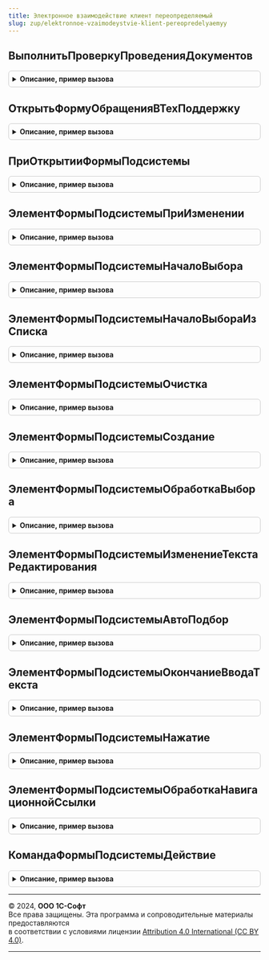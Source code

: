 ```yaml
---
title: Электронное взаимодействие клиент переопределяемый
slug: zup/elektronnoe-vzaimodeystvie-klient-pereopredelyaemyy
---
```



## ВыполнитьПроверкуПроведенияДокументов
<details style="margin: 1em 0; padding: 0.5em; border: 1px solid #ccc; border-radius: 6px;">

<summary style="font-weight: bold; cursor: pointer;">Описание, пример вызова</summary>

```bsl

// Выполняет интерактивное проведение документов перед формированием ЭД.
// Если есть непроведенные документы, предлагает выполнить проведение. Спрашивает
// пользователя о продолжении, если какие-то из документов не провелись и имеются проведенные.
//
// Параметры:
//  ДокументыМассив - Массив - Ссылки на документы, которые требуется провести перед формированием электронных документов.
//                             После выполнения функции из массива исключаются непроведенные документы.
//  ОбработкаПродолжения - ОписаниеОповещения - содержит описание процедуры,
//                         которая должна быть вызвана после завершения проверки документов.
//  ФормаИсточник - ФормаКлиентскогоПриложения - форма, из которой была вызвана команда.
//  СтандартнаяОбработка - Булево - если значение установлено в Ложь, то стандартная обработка не выполняется.
//
//@skip-warning
Процедура ВыполнитьПроверкуПроведенияДокументов(ДокументыМассив, ОбработкаПродолжения, ФормаИсточник = Неопределено, СтандартнаяОбработка = Истина) Экспорт
```

Пример вызова
```bsl
ЭлектронноеВзаимодействиеКлиентПереопределяемый.ВыполнитьПроверкуПроведенияДокументов(ДокументыМассив, ОбработкаПродолжения, ФормаИсточник, СтандартнаяОбработка);
```
</details>

## ОткрытьФормуОбращенияВТехПоддержку
<details style="margin: 1em 0; padding: 0.5em; border: 1px solid #ccc; border-radius: 6px;">

<summary style="font-weight: bold; cursor: pointer;">Описание, пример вызова</summary>

```bsl

// Открывает форму обращения в службу технической поддержки
//
// Параметры:
//  ДанныеДляТехПоддержки                     - Структура - данные, которые можно передать в переопределенную форму:
//     * АдресФайлаДляТехПоддержки            - Строка - адрес во временном хранилище файла с технической информацией.
//     * ТелефонСлужбыПоддержки               - Строка - телефон службы технической поддержки.
//     * АдресЭлектроннойПочтыСлужбыПоддержки - Строка - email службы технической поддержки.
//     * ТекстОбращения                       - Строка - текст обращения в службу технической поддержки.
//  СтандартнаяОбработка                      - Булево - если метод реализован, то необходимо установить значение Ложь.
//
//@skip-warning
Процедура ОткрытьФормуОбращенияВТехПоддержку(ДанныеДляТехПоддержки, СтандартнаяОбработка) Экспорт
```

Пример вызова
```bsl
ЭлектронноеВзаимодействиеКлиентПереопределяемый.ОткрытьФормуОбращенияВТехПоддержку(ДанныеДляТехПоддержки, СтандартнаяОбработка) 
```
</details>

## ПриОткрытииФормыПодсистемы
<details style="margin: 1em 0; padding: 0.5em; border: 1px solid #ccc; border-radius: 6px;">

<summary style="font-weight: bold; cursor: pointer;">Описание, пример вызова</summary>

```bsl

// Общие замечания для методов области "ПереопределениеФормПодсистемы".
// Поддерживается переопределение форм со следующим назначением и стандартными элементами:
// * "СопоставлениеНоменклатуры" - форма сопоставления номенклатуры.
//  ** "Характеристика" - колонка характеристики ИБ таблицы сопоставления.
//  ** "Упаковка" - колонка упаковки ИБ таблицы сопоставления.
// Описание параметра "Контекст" для всех методов области:
//  * Назначение - Строка - назначение формы (см. выше).
//  * Форма - ФормаКлиентскогоПриложения - форма, для которой вызвано событие.
//  * Префикс - Строка - префикс имен для новых реквизитов, команд и элементов формы.
//  * СтандартныйЭлемент - Строка - идентификатор стандартного элемента (см. выше), для которого вызвано событие.
//                       - Неопределено - событие вызвано для элемента, добавленного в переопределяемой части.

// Выполняется при открытии формы подсистемы.
// Позволяет выполнить дополнительные действия с формой на клиенте.
//
// Параметры:
//  Контекст - ФиксированнаяСтруктура - контекст создания формы. См. общие замечания области "ПереопределениеФормПодсистемы".
//  Отказ - Булево - аналогичен параметру обработчика события "ПриОткрытии" управляемой формы.
//
// Пример:
//  Если ВРег(Контекст.Назначение) = ВРег("СопоставлениеНоменклатуры") Тогда
//  	// действия с формой на клиенте...
//  КонецЕсли;
//
//@skip-warning
Процедура ПриОткрытииФормыПодсистемы(Контекст, Отказ) Экспорт
```

Пример вызова
```bsl
ЭлектронноеВзаимодействиеКлиентПереопределяемый.ПриОткрытииФормыПодсистемы(Контекст, Отказ) 
```
</details>

## ЭлементФормыПодсистемыПриИзменении
<details style="margin: 1em 0; padding: 0.5em; border: 1px solid #ccc; border-radius: 6px;">

<summary style="font-weight: bold; cursor: pointer;">Описание, пример вызова</summary>

```bsl

// Обработчик события ПриИзменении элемента формы подсистемы.
//
// Параметры:
//  Контекст - Структура - контекст выполнения метода. См. общие замечания области "ПереопределениеФормПодсистемы".
//  Элемент - ПолеФормы - см. описание параметра события элемента формы.
//
//@skip-warning
Процедура ЭлементФормыПодсистемыПриИзменении(Контекст, Элемент) Экспорт
```

Пример вызова
```bsl
ЭлектронноеВзаимодействиеКлиентПереопределяемый.ЭлементФормыПодсистемыПриИзменении(Контекст, Элемент) 
```
</details>

## ЭлементФормыПодсистемыНачалоВыбора
<details style="margin: 1em 0; padding: 0.5em; border: 1px solid #ccc; border-radius: 6px;">

<summary style="font-weight: bold; cursor: pointer;">Описание, пример вызова</summary>

```bsl

// Обработчик события НачалоВыбора элемента формы подсистемы.
//
// Параметры:
//  Контекст - Структура - контекст выполнения метода. См. общие замечания области "ПереопределениеФормПодсистемы".
//  Элемент - ПолеФормы - см. описание параметра события элемента формы.
//  ДанныеВыбора - СписокЗначений - см. описание параметра события элемента формы.
//  СтандартнаяОбработка - Булево - см. описание параметра события элемента формы.
//
//@skip-warning
Процедура ЭлементФормыПодсистемыНачалоВыбора(Контекст, Элемент, ДанныеВыбора, СтандартнаяОбработка) Экспорт
```

Пример вызова
```bsl
ЭлектронноеВзаимодействиеКлиентПереопределяемый.ЭлементФормыПодсистемыНачалоВыбора(Контекст, Элемент, ДанныеВыбора, СтандартнаяОбработка) 
```
</details>

## ЭлементФормыПодсистемыНачалоВыбораИзСписка
<details style="margin: 1em 0; padding: 0.5em; border: 1px solid #ccc; border-radius: 6px;">

<summary style="font-weight: bold; cursor: pointer;">Описание, пример вызова</summary>

```bsl

// Обработчик события НачалоВыбораИзСписка элемента формы подсистемы.
//
// Параметры:
//  Контекст - Структура - контекст выполнения метода. См. общие замечания области "ПереопределениеФормПодсистемы".
//  Элемент - ПолеФормы - см. описание параметра события элемента формы.
//  СтандартнаяОбработка - Булево - см. описание параметра события элемента формы.
//
//@skip-warning
Процедура ЭлементФормыПодсистемыНачалоВыбораИзСписка(Контекст, Элемент, СтандартнаяОбработка) Экспорт
```

Пример вызова
```bsl
ЭлектронноеВзаимодействиеКлиентПереопределяемый.ЭлементФормыПодсистемыНачалоВыбораИзСписка(Контекст, Элемент, СтандартнаяОбработка) 
```
</details>

## ЭлементФормыПодсистемыОчистка
<details style="margin: 1em 0; padding: 0.5em; border: 1px solid #ccc; border-radius: 6px;">

<summary style="font-weight: bold; cursor: pointer;">Описание, пример вызова</summary>

```bsl

// Обработчик события Очистка элемента формы подсистемы.
//
// Параметры:
//  Контекст - Структура - контекст выполнения метода. См. общие замечания области "ПереопределениеФормПодсистемы".
//  Элемент - ПолеФормы - см. описание параметра события элемента формы.
//  СтандартнаяОбработка - Булево - см. описание параметра события элемента формы.
//
//@skip-warning
Процедура ЭлементФормыПодсистемыОчистка(Контекст, Элемент, СтандартнаяОбработка) Экспорт
```

Пример вызова
```bsl
ЭлектронноеВзаимодействиеКлиентПереопределяемый.ЭлементФормыПодсистемыОчистка(Контекст, Элемент, СтандартнаяОбработка) 
```
</details>

## ЭлементФормыПодсистемыСоздание
<details style="margin: 1em 0; padding: 0.5em; border: 1px solid #ccc; border-radius: 6px;">

<summary style="font-weight: bold; cursor: pointer;">Описание, пример вызова</summary>

```bsl

// Обработчик события Создание элемента формы подсистемы.
//
// Параметры:
//  Контекст - Структура - контекст выполнения метода. См. общие замечания области "ПереопределениеФормПодсистемы".
//  Элемент - ПолеФормы - см. описание параметра события элемента формы.
//  СтандартнаяОбработка - Булево - см. описание параметра события элемента формы.
//
//@skip-warning
Процедура ЭлементФормыПодсистемыСоздание(Контекст, Элемент, СтандартнаяОбработка) Экспорт
```

Пример вызова
```bsl
ЭлектронноеВзаимодействиеКлиентПереопределяемый.ЭлементФормыПодсистемыСоздание(Контекст, Элемент, СтандартнаяОбработка) 
```
</details>

## ЭлементФормыПодсистемыОбработкаВыбора
<details style="margin: 1em 0; padding: 0.5em; border: 1px solid #ccc; border-radius: 6px;">

<summary style="font-weight: bold; cursor: pointer;">Описание, пример вызова</summary>

```bsl

// Обработчик события ОбработкаВыбора элемента формы подсистемы.
//
// Параметры:
//  Контекст - Структура - контекст выполнения метода. См. общие замечания области "ПереопределениеФормПодсистемы".
//  Элемент - ПолеФормы - см. описание параметра события элемента формы.
//  ВыбранноеЗначение - Произвольный - см. описание параметра события элемента формы.
//  СтандартнаяОбработка - Булево - см. описание параметра события элемента формы.
//
//@skip-warning
Процедура ЭлементФормыПодсистемыОбработкаВыбора(Контекст, Элемент, ВыбранноеЗначение, СтандартнаяОбработка) Экспорт
```

Пример вызова
```bsl
ЭлектронноеВзаимодействиеКлиентПереопределяемый.ЭлементФормыПодсистемыОбработкаВыбора(Контекст, Элемент, ВыбранноеЗначение, СтандартнаяОбработка) 
```
</details>

## ЭлементФормыПодсистемыИзменениеТекстаРедактирования
<details style="margin: 1em 0; padding: 0.5em; border: 1px solid #ccc; border-radius: 6px;">

<summary style="font-weight: bold; cursor: pointer;">Описание, пример вызова</summary>

```bsl

// Обработчик события ИзменениеТекстаРедактирования элемента формы подсистемы.
//
// Параметры:
//  Контекст - Структура - контекст выполнения метода. См. общие замечания области "ПереопределениеФормПодсистемы".
//  Элемент - ПолеФормы - см. описание параметра события элемента формы.
//  Текст - Строка - см. описание параметра события элемента формы.
//  СтандартнаяОбработка - Булево - см. описание параметра события элемента формы.
//
//@skip-warning
Процедура ЭлементФормыПодсистемыИзменениеТекстаРедактирования(Контекст, Элемент, Текст, СтандартнаяОбработка) Экспорт
```

Пример вызова
```bsl
ЭлектронноеВзаимодействиеКлиентПереопределяемый.ЭлементФормыПодсистемыИзменениеТекстаРедактирования(Контекст, Элемент, Текст, СтандартнаяОбработка) 
```
</details>

## ЭлементФормыПодсистемыАвтоПодбор
<details style="margin: 1em 0; padding: 0.5em; border: 1px solid #ccc; border-radius: 6px;">

<summary style="font-weight: bold; cursor: pointer;">Описание, пример вызова</summary>

```bsl

// Обработчик события АвтоПодбор элемента формы подсистемы.
//
// Параметры:
//  Контекст - Структура - контекст выполнения метода. См. общие замечания области "ПереопределениеФормПодсистемы".
//  Элемент - ПолеФормы - см. описание параметра события элемента формы.
//  Текст - Строка - см. описание параметра события элемента формы.
//  ДанныеВыбора - СписокЗначений  - см. описание параметра события элемента формы.
//  ПараметрыПолученияДанных - Структура, Неопределено - см. описание параметра события элемента формы.
//  Ожидание - Число - см. описание параметра события элемента формы.
//  СтандартнаяОбработка - Булево - см. описание параметра события элемента формы.
//
//@skip-warning
Процедура ЭлементФормыПодсистемыАвтоПодбор(Контекст, Элемент, Текст, ДанныеВыбора, ПараметрыПолученияДанных, Ожидание, СтандартнаяОбработка) Экспорт
```

Пример вызова
```bsl
ЭлектронноеВзаимодействиеКлиентПереопределяемый.ЭлементФормыПодсистемыАвтоПодбор(Контекст, Элемент, Текст, ДанныеВыбора, ПараметрыПолученияДанных, Ожидание, СтандартнаяОбработка) 
```
</details>

## ЭлементФормыПодсистемыОкончаниеВводаТекста
<details style="margin: 1em 0; padding: 0.5em; border: 1px solid #ccc; border-radius: 6px;">

<summary style="font-weight: bold; cursor: pointer;">Описание, пример вызова</summary>

```bsl

// Обработчик события ОкончаниеВводаТекста элемента формы подсистемы.
//
// Параметры:
//  Контекст - Структура - контекст выполнения метода. См. общие замечания области "ПереопределениеФормПодсистемы".
//  Элемент - ПолеФормы - см. описание параметра события элемента формы.
//  Текст - Строка - см. описание параметра события элемента формы.
//  ДанныеВыбора - СписокЗначений  - см. описание параметра события элемента формы.
//  ПараметрыПолученияДанных - Структура, Неопределено - см. описание параметра события элемента формы.
//  СтандартнаяОбработка - Булево - см. описание параметра события элемента формы.
//
//@skip-warning
Процедура ЭлементФормыПодсистемыОкончаниеВводаТекста(Контекст, Элемент, Текст, ДанныеВыбора, ПараметрыПолученияДанных, СтандартнаяОбработка) Экспорт
```

Пример вызова
```bsl
ЭлектронноеВзаимодействиеКлиентПереопределяемый.ЭлементФормыПодсистемыОкончаниеВводаТекста(Контекст, Элемент, Текст, ДанныеВыбора, ПараметрыПолученияДанных, СтандартнаяОбработка) 
```
</details>

## ЭлементФормыПодсистемыНажатие
<details style="margin: 1em 0; padding: 0.5em; border: 1px solid #ccc; border-radius: 6px;">

<summary style="font-weight: bold; cursor: pointer;">Описание, пример вызова</summary>

```bsl

// Обработчик события Нажатие элемента формы подсистемы.
//
// Параметры:
//  Контекст - Структура - контекст выполнения метода. См. общие замечания области "ПереопределениеФормПодсистемы".
//  Элемент - ПолеФормы - см. описание параметра события элемента формы.
//
//@skip-warning
Процедура ЭлементФормыПодсистемыНажатие(Контекст, Элемент) Экспорт
```

Пример вызова
```bsl
ЭлектронноеВзаимодействиеКлиентПереопределяемый.ЭлементФормыПодсистемыНажатие(Контекст, Элемент) 
```
</details>

## ЭлементФормыПодсистемыОбработкаНавигационнойСсылки
<details style="margin: 1em 0; padding: 0.5em; border: 1px solid #ccc; border-radius: 6px;">

<summary style="font-weight: bold; cursor: pointer;">Описание, пример вызова</summary>

```bsl

// Обработчик события ОбработкаНавигационнойСсылки элемента формы подсистемы.
//
// Параметры:
//  Контекст - Структура - контекст выполнения метода. См. общие замечания области "ПереопределениеФормПодсистемы".
//  Элемент - ПолеФормы - см. описание параметра события элемента формы.
//  НавигационнаяСсылкаФорматированнойСтроки - Строка - см. описание параметра события элемента формы.
//  СтандартнаяОбработка - Булево - см. описание параметра события элемента формы.
//
//@skip-warning
Процедура ЭлементФормыПодсистемыОбработкаНавигационнойСсылки(Контекст, Элемент, НавигационнаяСсылкаФорматированнойСтроки, СтандартнаяОбработка) Экспорт
```

Пример вызова
```bsl
ЭлектронноеВзаимодействиеКлиентПереопределяемый.ЭлементФормыПодсистемыОбработкаНавигационнойСсылки(Контекст, Элемент, НавигационнаяСсылкаФорматированнойСтроки, СтандартнаяОбработка) 
```
</details>

## КомандаФормыПодсистемыДействие
<details style="margin: 1em 0; padding: 0.5em; border: 1px solid #ccc; border-radius: 6px;">

<summary style="font-weight: bold; cursor: pointer;">Описание, пример вызова</summary>

```bsl

// Выполняет действие команды формы подсистемы.
//
// Параметры:
//  Контекст - Структура - контекст выполнения метода. См. общие замечания области "ПереопределениеФормПодсистемы".
//  Команда - КомандаФормы - см. описание параметра действия команды формы.
//
//@skip-warning
Процедура КомандаФормыПодсистемыДействие(Контекст, Команда) Экспорт
```

Пример вызова
```bsl
ЭлектронноеВзаимодействиеКлиентПереопределяемый.КомандаФормыПодсистемыДействие(Контекст, Команда) 
```
</details>

---

© 2024, **ООО 1С-Софт**  
Все права защищены. Эта программа и сопроводительные материалы предоставляются  
в соответствии с условиями лицензии [Attribution 4.0 International (CC BY 4.0)](https://creativecommons.org/licenses/by/4.0/legalcode).

---
